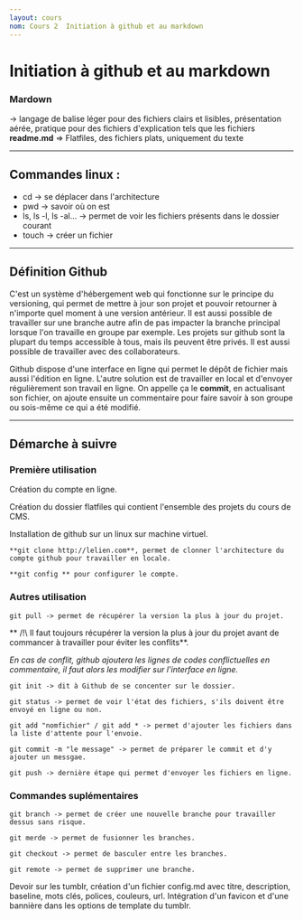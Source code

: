 ```yaml
---
layout: cours
nom: Cours 2  Initiation à github et au markdown
---
```


# Initiation à github et au markdown

### Mardown
-> langage de balise léger pour des fichiers clairs et lisibles, présentation aérée, pratique pour des fichiers d'explication tels que les fichiers **readme.md**
=> Flatfiles, des fichiers plats, uniquement du texte

---

## Commandes linux :
* cd -> se déplacer dans l'architecture
* pwd -> savoir où on est
* ls, ls -l, ls -al... -> permet de voir les fichiers présents dans le dossier courant
* touch -> créer un fichier

---

## Définition Github
C'est un système d'hébergement web qui fonctionne sur le principe du versioning, qui permet de mettre à jour son projet et pouvoir retourner à n'importe quel moment à une version antérieur. Il est aussi possible de travailler sur une branche autre afin de pas impacter la branche principal lorsque l'on travaille en groupe par exemple.
Les projets sur github sont la plupart du temps accessible à tous, mais ils peuvent être privés. Il est aussi possible de travailler avec des collaborateurs.

Github dispose d'une interface en ligne qui permet le dépôt de fichier mais aussi l'édition en ligne. L'autre solution est de travailler en local et d'envoyer régulièrement son travail en ligne. On appelle ça le **commit**, en actualisant son fichier, on ajoute ensuite un commentaire pour faire savoir à son groupe ou sois-même ce qui a été modifié.

---

## Démarche à suivre

### Première utilisation

Création du compte en ligne.

Création du dossier flatfiles qui contient l'ensemble des projets du cours de CMS.

Installation de github sur un linux sur machine virtuel.

```
**git clone http://lelien.com**, permet de clonner l'architecture du compte github pour travailler en locale.
```

```
**git config ** pour configurer le compte.
```

### Autres utilisation

```
git pull -> permet de récupérer la version la plus à jour du projet.
```

** /!\ Il faut toujours récupérer la version la plus à jour du projet avant de commancer à travailler pour éviter les conflits**.

_En cas de conflit, github ajoutera les lignes de codes conflictuelles en commentaire, il faut alors les modifier sur l'interface en ligne._

```
git init -> dit à Github de se concenter sur le dossier.
```
```
git status -> permet de voir l'état des fichiers, s'ils doivent être envoyé en ligne ou non.
```
```
git add "nomfichier" / git add * -> permet d'ajouter les fichiers dans la liste d'attente pour l'envoie.
```
```
git commit -m "le message" -> permet de préparer le commit et d'y ajouter un messgae.
```
```
git push -> dernière étape qui permet d'envoyer les fichiers en ligne.
```

### Commandes suplémentaires

```
git branch -> permet de créer une nouvelle branche pour travailler dessus sans risque.
```
```
git merde -> permet de fusionner les branches.
```
```
git checkout -> permet de basculer entre les branches.
```
```
git remote -> permet de supprimer une branche.
```
Devoir sur les tumblr, création d'un fichier config.md avec titre, description, baseline, mots clés, polices, couleurs, url. Intégration d'un favicon et d'une bannière dans les options de template du tumblr.

